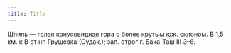 ```yaml
---
title: Title
---
```


Шпиль — голая конусовидная гора с более крутым юж. склоном. В 1,5 км. к В от нп
Грушевка (Судак.); зап. отрог г. Бака-Таш III З–6.

